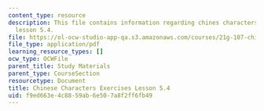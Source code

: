 ```yaml
---
content_type: resource
description: This file contains information regarding chines characters exercises
  lesson 5.4.
file: https://ol-ocw-studio-app-qa.s3.amazonaws.com/courses/21g-107-chinese-i-streamlined-fall-2014/f9ed663e4c8859ab6e507a8f2ff6fb49_MIT21G_107F14_L5_st4_5.4.pdf
file_type: application/pdf
learning_resource_types: []
ocw_type: OCWFile
parent_title: Study Materials
parent_type: CourseSection
resourcetype: Document
title: Chinese Characters Exercises Lesson 5.4
uid: f9ed663e-4c88-59ab-6e50-7a8f2ff6fb49
---
```


